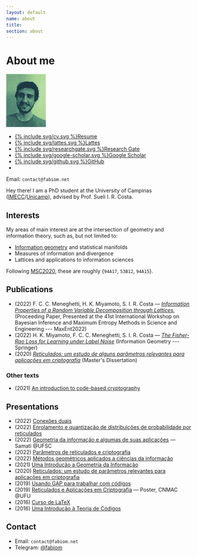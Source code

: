 ```yaml
---
layout: default
name: about
title:
section: about
---
```



# About me

<div class="card">
  <img src="me.png">
  <ul>
    <li><a href="/docs/resume.pdf">{% include svg/cv.svg %}Resume</a></li>
    <li><a href="http://lattes.cnpq.br/5029099102514492">{% include svg/lattes.svg %}Lattes</a></li>
    <li><a href="https://www.researchgate.net/profile/Fabio-C-C-Meneghetti">{% include svg/researchgate.svg %}Research Gate</a></li>
    <li><a href="https://scholar.google.com/citations?user=htGuJdwAAAAJ">{% include svg/google-scholar.svg %}Google Scholar</a></li>
    <li><a href="https://github.com/fabiom">{% include svg/github.svg %}GitHub</a></li>
    <li><a href=""></a></li>
  </ul>
  <span>Email: <code>contact@fabiom.net</code></span>
</div>

Hey there! I am a PhD student at the University of Campinas ([IMECC](https://www.ime.unicamp.br/)/[Unicamp](https://www.unicamp.br/)), advised by Prof. Sueli I. R. Costa.

## Interests

My areas of main interest are at the intersection of geometry and information theory, such as, but not limited to:

- [Information geometry](/information-geometry) and statistical manifolds
- Measures of information and divergence
- Lattices and applications to information sciences

Following [MSC2020](https://mathscinet.ams.org/mathscinet/msc/msc2020.html), these are roughly {`94A17`, `53B12`, `94A15`}.

## Publications

- (2022) F. C. C. Meneghetti, H. K. Miyamoto, S. I. R. Costa — *[Information Properties of a Random Variable Decomposition through Lattices](https://www.mdpi.com/2673-9984/5/1/19)*, (Proceeding Paper, Presented at the 41st International Workshop on Bayesian Inference and Maximum Entropy Methods in Science and Engineering --- MaxEnt2022)
- (2022) H. K. Miyamoto, F. C. C. Meneghetti, S. I. R. Costa — *[The Fisher-Rao Loss for Learning under Label Noise](https://doi.org/10.1007/s41884-022-00076-8)* (Information Geometry --- Springer)
- (2020) *[Reticulados: um estudo de alguns parâmetros relevantes para aplicações em criptografia](docs/dissertacao.pdf)* (Master's Dissertation)

### Other texts

- (2021) [An introduction to code-based cryptography](docs/code-based-cripto.pdf)

## Presentations

- (2022) [Conexões duais](docs/conexoes-duais-2022.pdf)
- (2022) [Enrolamento e quantização de distribuições de probabilidade por reticulados](docs/enrolamento-quantizacao-2022.pdf)
- (2022) [Geometria da informação e algumas de suas aplicações](docs/geoinfo-ufsc-2022.pdf) — Samati @UFSC
- (2022) [Parâmetros de reticulados e criptografia](docs/crypto-lattice-2022.pdf)
- (2022) [Métodos geométricos aplicados a ciências da informação](docs/quali-doutorado.pdf)
- (2021) [Uma Introdução a Geometria da Informação](docs/info-geometry2021.pdf)
- (2020) [Reticulados: um estudo de parâmetros relevantes para aplicações em criptografia](docs/defesa-mestrado.pdf)
- (2019) [Usando GAP para trabalhar com códigos](docs/gap-2019.pdf)
- (2019) [Reticulados e Aplicações em Criptografia](docs/cnmac-2019-poster.pdf) — Poster, CNMAC @UFU
- (2016) [Curso de LaTeX](/curso-LaTeX-camecc)
- (2016) [Uma Introdução à Teoria de Códigos](docs/divulgamat2016.pdf)

## Contact

- Email: `contact@fabiom.net`
- Telegram: [@fabiom](https://t.me/fabiom)
